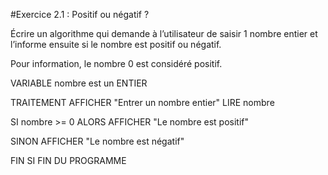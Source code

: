 #Exercice 2.1 : Positif ou négatif ?

Écrire un algorithme qui demande à l’utilisateur de saisir 1 nombre entier et l’informe ensuite si le nombre est positif ou négatif.

Pour information, le nombre 0 est considéré positif.

VARIABLE
nombre est un ENTIER

TRAITEMENT
AFFICHER "Entrer un nombre entier"
LIRE nombre

SI nombre >= 0
ALORS AFFICHER "Le nombre est positif"

SINON AFFICHER "Le nombre est négatif"

FIN SI
FIN DU PROGRAMME